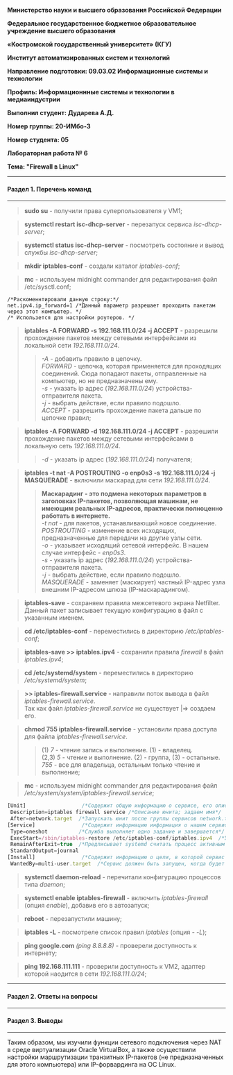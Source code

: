 **Министерство науки и высшего образования Российской Федерации**

**Федеральное государственное бюджетное образовательное учреждение высшего образования**

**«Костромской государственный университет» (КГУ)**

**Институт автоматизированных систем и технологий**

**Направление подготовки: 09.03.02 Информационные системы и технологии**

**Профиль: Информационнные системы и технологии в медиаиндустрии**

**Выполнил студент: Дударева А.Д.**

**Номер группы: 20-ИМбо-3**

**Номер студента: 05**

**Лабораторная работа № 6** 

**Тема: "Firewall в Linux"**

---

#### Раздел 1. Перечень команд

---
> **sudo su** - получили права суперпользователя у VM1;

> **systemctl restart isc-dhcp-server** - перезапуск сервиса *isc-dhcp-server*; 

> **systemctl status isc-dhcp-server** - посмотреть состояние и вывод службы *isc-dhcp-server*;   

> **mkdir iptables-conf** - создали каталог *iptables-conf*;  

> **mc** - используем midnight commander для редактирования файл /etc/sysctl.conf;  
```
/*Раскоменнтировали данную строку:*/
net.ipv4.ip_forward=1 /*Данный параметр разрешает проходить пакетам через этот компьютер. */
/* Использется для настройки роутеров. */
```

> **iptables -A FORWARD -s 192.168.111.0/24 -j ACCEPT** - разрешили прохождение пакетов между сетевыми интерфейсами
из локальной сети *192.168.111.0/24*.    
> 
> > *-A* - добавить правило в цепочку.  
> > *FORWARD* - цепочка, которая применяется для проходящих соединений. Сюда попадают пакеты, отправленные на компьютер, но не предназначены ему.  
> > *-s* - указать ip адрес (*192.168.111.0/24*) устройства-отправителя пакета.  
> > *-j* - выбрать действие, если правило подошло.  
> > *ACCEPT* - разрешить прохождение пакета дальше по цепочке правил;  
  
  
> **iptables -A FORWARD -d 192.168.111.0/24 -j ACCEPT** - разрешили прохождение пакетов между сетевыми интерфейсами
в локальную сеть *192.168.111.0/24*.    
>
> > *-d* - указать ip адрес (*192.168.111.0/24*) получателя;

> **iptables -t nat -A POSTROUTING -o enp0s3 -s 192.168.111.0/24 -j MASQUERADE** - включили маскарад для сети *192.168.111.0/24*.   
> 
> > **Маскарадинг - это подмена некоторых параметров в заголовках IP-пакетов, позволяющая машинам, не имеющим реальных IP-адресов, практически полноценно работать в интернете.**  
> > *-t nat* - для пакетов, устанавливающий новое соединение.  
> > *POSTROUTING* - изменение всех исходящих, предназначенные для передачи на другие узлы сети.  
> > *-o* - указывает исходящий сетевой интерфейс. В нашем случае интерфейс - *enp0s3*.  
> > *-s* - указать ip адрес (*192.168.111.0/24*) устройства-отправителя пакета.  
> > *-j* - выбрать действие, если правило подошло.  
> > *MASQUERADE* - заменяет (маскирует) частный IP-адрес узла внешним IP-адресом шлюза (IP-маскарадингом).  

> **iptables-save** - сохраняем правила межсетевого экрана Netfilter. Данный пакет записывает текущую конфигурацию в файл с указанным именем. 

> **cd /etc/iptables-conf** -  переместились в директорию */etc/iptables-conf*;

> **iptables-save >> iptables.ipv4** - сохранили правила *firewall* в файл *iptables.ipv4*;

> **cd /etc/systemd/system** -  переместились в директорию */etc/systemd/system*;

> **>> iptables-firewall.service** - направили поток вывода в файл *iptables-firewall.service*.  
> Так как файл *iptables-firewall.service* не существует |=> создаем его.
   
> **chmod 755 iptables-firewall.service** - установили права доступа для файла *iptables-firewall.service*.    
> > (1) *7* - чтение запись и выполнение. (1) - владелец.  
> > (2,3) *5* - чтение и выполнение. (2) - группа, (3) - остальные.
> > *755* - все для владельца, остальным только чтение и выполнение;

> **mc** - используем midnight commander для редактирования файл */etc/system/system/iptables-firewall.service*;
 ```javascript 
[Unit]                  /*Содержит общую информацию о сервисе, его описание.*/
  Description=iptables firewall service /*Описание юнита; задаем имя*/
  After=network.target  /*Запускать юнит после группы сервисов network.target*/
[Service]               /*Содержит информацию информация о нашем сервисе.*/
  Type=oneshot          /*Служба выполняет одно задание и завершается*/
  ExecStart=/sbin/iptables-restore /etc/iptables-conf/iptables.ipv4  /*Указывает на исполняемый файл нашего сервиса.*/
  RemainAfterExit=true  /*Предписывает systemd считать процесс активным после его завершения.*/
  StandardOutput=journal
[Install]               /*Содержит информацию о цели, в которой сервис должен стартовать.*/
  WantedBy=multi-user.target  /*Сервис должен быть запущен, когда будет активирована цель multi–user.target.*/
```

> **systemctl daemon-reload** - перечитали конфигурацию процессов типа *daemon*;  

> **systemctl enable iptables-firewall** - включить *iptables-firewall* (опция *enable*), добавив его в автозапуск; 

> **reboot** - перезапустили машину;

> **iptables -L** - посмотреле список правил *iptables* (опция - *-L*);  

> **ping google.com** *(ping 8.8.8.8)* - проверели доступность к интернету;

> **ping 192.168.111.111** - проверили доступность к VM2, адаптер которой наодится в сети *192.168.111.0/24*; 


---

#### Раздел 2. Ответы на вопросы

---

#### Раздел 3. Выводы

---

Таким образом, мы изучили функции сетевого подключения через NAT в среде виртуализации Oracle
VirtualBox, а также осуществили  настройки маршрутизации транзитных IP-пакетов (не предназначенных для
этого компьютера) или IP-форвардинга на ОС Linux.
